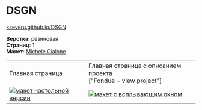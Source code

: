 # DSGN #

[kseveru.github.io/DSGN](https://kseveru.github.io/DSGN/ "Открыть проект")

**Верстка**: резиновая  
**Страниц**: 1  
**Макет**: [Michele Cialone](http://theuncreativelab.com/ "Автор дизайна")  
<table>
  <tr>
    <td>Главная страница</td>
    <td>Главная страница с описанием проекта <br>["Fondue - view project"]</td>
  </tr>
  <tr>
    <td>
      <a href="https://kseveru.github.io/img/preview-dsgn.jpg" title="Открыть макет">
        <img src="https://kseveru.github.io/img/preview-dsgn-small.png" alt="макет настольной версии">
      </a>
    </td>
    <td>
      <a href="https://kseveru.github.io/img/preview-dsgn-popup.jpg" title="Открыть макет">
        <img src="https://kseveru.github.io/img/preview-dsgn-popup-small.png" alt="макет с всплывающим окном">
      </a>
    </td>
  </tr>
</table>
